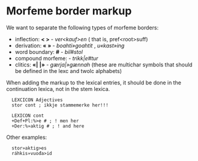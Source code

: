 Morfeme border markup
=====================

We want to separate the following types of morfeme borders:

-   inflection: **&lt; &gt;** - *ver&lt;kauf&gt;en* ( that is,
    pref&lt;root&gt;suff)
-   derivation: **« »** - *boahti»goahtit* , *u«kast»ing*
-   word boundary: **\#** - *bil\#stol*
-   compound morfeme: - *trikk\|e\#tur*
-   clitics: **«\|** **\|»** - *gærja\|»gænnah* (these are multichar
    symbols that should be defined in the lexc and twolc alphabets)

When adding the markup to the lexical entries, it should be done in the
continuation lexica, not in the stem lexica.

      LEXCICON Adjectives
      stor cont ; ikkje stammemerke her!!!

      LEXICON cont
      +Def+Pl:%>e # ; ! men her
      +Der:%»aktig # ; ! and here


Other examples:

      stor»aktig>es
      ráhkis»vuođa>id

